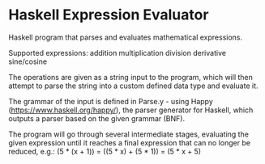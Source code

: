 # Haskell Expression Evaluator
Haskell program that parses and evaluates mathematical expressions. 

Supported expressions:
  addition
  multiplication
  division
  derivative
  sine/cosine
  
The operations are given as a string input to the program, which will then attempt to parse the string into a custom defined data type and evaluate it.

The grammar of the input is defined in Parse.y - using Happy (https://www.haskell.org/happy/), the parser generator for Haskell, which outputs a parser based on the given grammar (BNF).

The program will go through several intermediate stages, evaluating the given expression until it reaches a final expression that can no longer be reduced, e.g.:
  (5 * (x + 1)) =
  ((5 * x) + (5 * 1)) =
  (5 * x + 5)
